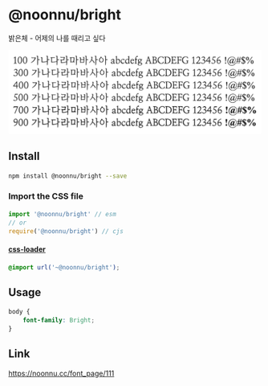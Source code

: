 # @noonnu/bright

밝은체 - 어제의 나를 때리고 싶다

![example](./example.png)

## Install

```bash
npm install @noonnu/bright --save
```

### Import the CSS file

```js
import '@noonnu/bright' // esm
// or
require('@noonnu/bright') // cjs
```

#### [css-loader](https://github.com/webpack-contrib/css-loader)

```css
@import url('~@noonnu/bright');
```

## Usage

```css
body {
    font-family: Bright;
}
```

## Link

https://noonnu.cc/font_page/111
